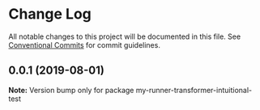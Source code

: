 # Change Log

All notable changes to this project will be documented in this file.
See [Conventional Commits](https://conventionalcommits.org) for commit guidelines.

## 0.0.1 (2019-08-01)

**Note:** Version bump only for package my-runner-transformer-intuitional-test
